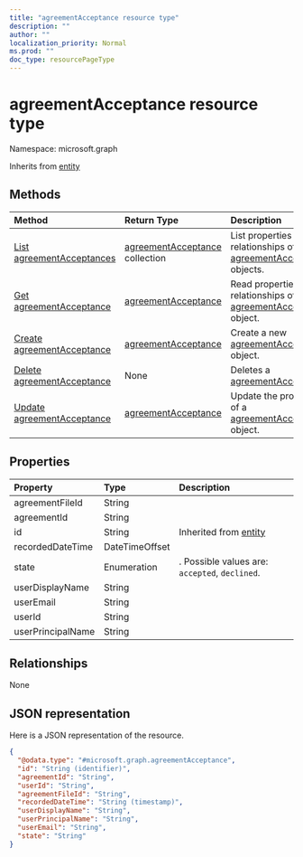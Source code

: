 ```yaml
---
title: "agreementAcceptance resource type"
description: ""
author: ""
localization_priority: Normal
ms.prod: ""
doc_type: resourcePageType
---
```


# agreementAcceptance resource type


Namespace: microsoft.graph




Inherits from [entity](../resources/entity.md)

## Methods
|Method|Return Type|Description|
|:---|:---|:---|
|[List agreementAcceptances](../api/agreementacceptance-list.md)|[agreementAcceptance](../resources/agreementacceptance.md) collection|List properties and relationships of the [agreementAcceptance](../resources/agreementacceptance.md) objects.|
|[Get agreementAcceptance](../api/agreementacceptance-get.md)|[agreementAcceptance](../resources/agreementacceptance.md)|Read properties and relationships of the [agreementAcceptance](../resources/agreementacceptance.md) object.|
|[Create agreementAcceptance](../api/agreementacceptance-post-agreementacceptances.md)|[agreementAcceptance](../resources/agreementacceptance.md)|Create a new [agreementAcceptance](../resources/agreementacceptance.md) object.|
|[Delete agreementAcceptance](../api/agreementacceptance-delete.md)|None|Deletes a [agreementAcceptance](../resources/agreementacceptance.md).|
|[Update agreementAcceptance](../api/agreementacceptance-update.md)|[agreementAcceptance](../resources/agreementacceptance.md)|Update the properties of a [agreementAcceptance](../resources/agreementacceptance.md) object.|

## Properties
|Property|Type|Description|
|:---|:---|:---|
|agreementFileId|String||
|agreementId|String||
|id|String| Inherited from [entity](../resources/entity.md)|
|recordedDateTime|DateTimeOffset||
|state|Enumeration|. Possible values are: `accepted`, `declined`.|
|userDisplayName|String||
|userEmail|String||
|userId|String||
|userPrincipalName|String||

## Relationships
None

## JSON representation
Here is a JSON representation of the resource.
<!-- {
  "blockType": "resource",
  "keyProperty": "id",
  "@odata.type": "microsoft.graph.agreementAcceptance",
  "baseType": "microsoft.graph.entity",
  "openType": false
}
-->
``` json
{
  "@odata.type": "#microsoft.graph.agreementAcceptance",
  "id": "String (identifier)",
  "agreementId": "String",
  "userId": "String",
  "agreementFileId": "String",
  "recordedDateTime": "String (timestamp)",
  "userDisplayName": "String",
  "userPrincipalName": "String",
  "userEmail": "String",
  "state": "String"
}
```

